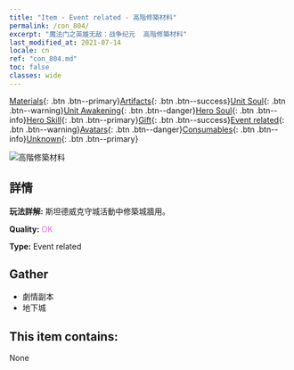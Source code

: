 ```yaml
---
title: "Item - Event related - 高階修築材料"
permalink: /con_804/
excerpt: "魔法门之英雄无敌：战争纪元  高階修築材料"
last_modified_at: 2021-07-14
locale: cn
ref: "con_804.md"
toc: false
classes: wide
---
```

 [Materials](/ItemsCN/){: .btn .btn--primary}[Artifacts](/ItemsCN/Artifacts/){: .btn .btn--success}[Unit Soul](/ItemsCN/UnitSoul/){: .btn .btn--warning}[Unit Awakening](/ItemsCN/UnitAwakening/){: .btn .btn--danger}[Hero Soul](/ItemsCN/HeroSoul/){: .btn .btn--info}[Hero Skill](/ItemsCN/HeroSkill/){: .btn .btn--primary}[Gift](/ItemsCN/Gift/){: .btn .btn--success}[Event related](/ItemsCN/Events/){: .btn .btn--warning}[Avatars](/ItemsCN/Avatars/){: .btn .btn--danger}[Consumables](/ItemsCN/Consumables/){: .btn .btn--info}[Unknown](/ItemsCN/Unknown/){: .btn .btn--primary}

 ![高階修築材料](/images/t/i_3062.png)

## 詳情
 **玩法詳解:** 斯坦德威克守城活動中修築城牆用。

 **Quality:** <span style="color: #DA70D6">OK</span>

 **Type:** Event related

## Gather

*    劇情副本 
*    地下城 

## This item contains:

  None


